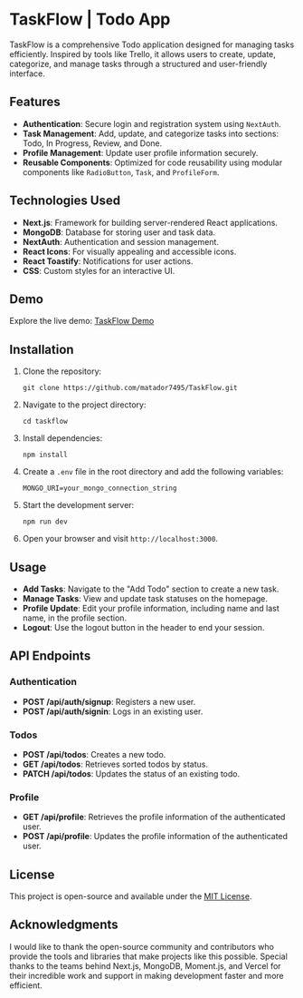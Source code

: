 # TaskFlow | Todo App

TaskFlow is a comprehensive Todo application designed for managing tasks efficiently. Inspired by tools like Trello, it allows users to create, update, categorize, and manage tasks through a structured and user-friendly interface.

## Features

- **Authentication**: Secure login and registration system using `NextAuth`.
- **Task Management**: Add, update, and categorize tasks into sections: Todo, In Progress, Review, and Done.
- **Profile Management**: Update user profile information securely.
- **Reusable Components**: Optimized for code reusability using modular components like `RadioButton`, `Task`, and `ProfileForm`.

## Technologies Used

- **Next.js**: Framework for building server-rendered React applications.
- **MongoDB**: Database for storing user and task data.
- **NextAuth**: Authentication and session management.
- **React Icons**: For visually appealing and accessible icons.
- **React Toastify**: Notifications for user actions.
- **CSS**: Custom styles for an interactive UI.

## Demo

Explore the live demo: [TaskFlow Demo](https://task-flow-lime.vercel.app/)


## Installation

1. Clone the repository:
   ```plaintext
   git clone https://github.com/matador7495/TaskFlow.git
   ```
2. Navigate to the project directory:
   ```plaintext
   cd taskflow
   ```
3. Install dependencies:
   ```plaintext
   npm install
   ```
4. Create a `.env` file in the root directory and add the following variables:
   ```plaintext
   MONGO_URI=your_mongo_connection_string
   ```
5. Start the development server:
   ```plaintext
   npm run dev
   ```
6. Open your browser and visit `http://localhost:3000`.

## Usage

- **Add Tasks**: Navigate to the "Add Todo" section to create a new task.
- **Manage Tasks**: View and update task statuses on the homepage.
- **Profile Update**: Edit your profile information, including name and last name, in the profile section.
- **Logout**: Use the logout button in the header to end your session.

## API Endpoints

### Authentication
- **POST /api/auth/signup**: Registers a new user.
- **POST /api/auth/signin**: Logs in an existing user.

### Todos
- **POST /api/todos**: Creates a new todo.
- **GET /api/todos**: Retrieves sorted todos by status.
- **PATCH /api/todos**: Updates the status of an existing todo.

### Profile
- **GET /api/profile**: Retrieves the profile information of the authenticated user.
- **POST /api/profile**: Updates the profile information of the authenticated user.

## License

This project is open-source and available under the [MIT License](./LICENSE).

## Acknowledgments

I would like to thank the open-source community and contributors who provide the tools and libraries that make projects like this possible. Special thanks to the teams behind Next.js, MongoDB, Moment.js, and Vercel for their incredible work and support in making development faster and more efficient.